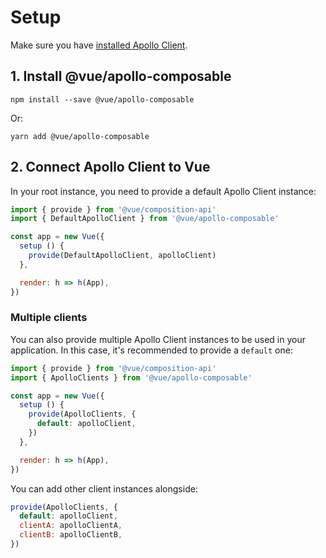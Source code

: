 # Setup

Make sure you have [installed Apollo Client](../guide/installation.md).

## 1. Install @vue/apollo-composable

```
npm install --save @vue/apollo-composable
```

Or:

```
yarn add @vue/apollo-composable
```

## 2. Connect Apollo Client to Vue

In your root instance, you need to provide a default Apollo Client instance:

```js
import { provide } from '@vue/composition-api'
import { DefaultApolloClient } from '@vue/apollo-composable'

const app = new Vue({
  setup () {
    provide(DefaultApolloClient, apolloClient)
  },

  render: h => h(App),
})
```

### Multiple clients

You can also provide multiple Apollo Client instances to be used in your application. In this case, it's recommended to provide a `default` one:

```js
import { provide } from '@vue/composition-api'
import { ApolloClients } from '@vue/apollo-composable'

const app = new Vue({
  setup () {
    provide(ApolloClients, {
      default: apolloClient,
    })
  },

  render: h => h(App),
})
```

You can add other client instances alongside:

```js
provide(ApolloClients, {
  default: apolloClient,
  clientA: apolloClientA,
  clientB: apolloClientB,
})
```
